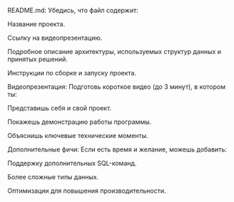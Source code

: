 README.md: Убедись, что файл содержит:

Название проекта.

Ссылку на видеопрезентацию.

Подробное описание архитектуры, используемых структур данных и принятых решений.

Инструкции по сборке и запуску проекта.

Видеопрезентация: Подготовь короткое видео (до 3 минут), в котором ты:

Представишь себя и свой проект.

Покажешь демонстрацию работы программы.

Объяснишь ключевые технические моменты.

Дополнительные фичи: Если есть время и желание, можешь добавить:

Поддержку дополнительных SQL-команд.

Более сложные типы данных.

Оптимизации для повышения производительности.
